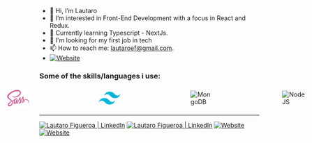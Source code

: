 - 👋 Hi, I’m Lautaro
- 👀 I’m interested in Front-End Development with a focus in React and Redux.
- 🌱 Currently learning Typescript - NextJs.
- 💞️ I'm looking for my first job in tech 
- 📫 How to reach me: lautaroef@gmail.com.
- <a href="https://lautarofigueroa-dev.web.app/" target="_blank"><img src="https://img.shields.io/badge/Portfolio-%23000000.svg?style=for-the-badge&logo=firefox&logoColor=#FF7139" alt="Website" height=25></a>


### Some of the skills/languages i use:

<div style="display: flex; align-items: center; justify-content: center; gap: 10rem">
<img alt="React" width="50px" src="https://raw.githubusercontent.com/github/explore/80688e429a7d4ef2fca1e82350fe8e3517d3494d/topics/react/react.png" />
<img alt="Redux" width="50px" src="https://raw.githubusercontent.com/github/explore/80688e429a7d4ef2fca1e82350fe8e3517d3494d/topics/redux/redux.png" />
<img alt="Sass" width="50px" src="https://raw.githubusercontent.com/github/explore/80688e429a7d4ef2fca1e82350fe8e3517d3494d/topics/sass/sass.png">
<img alt="TailwindCSS" width="50px" src="./images/tailwindCSS.png">
<img alt="MongoDB" width='50px' src="https://victorroblesweb.es/wp-content/uploads/2016/11/mongodb.png"/>
<img alt="NodeJS" width='65px' src="https://upload.wikimedia.org/wikipedia/commons/thumb/d/d9/Node.js_logo.svg/800px-Node.js_logo.svg.png"/>
<img alt="Express" width='50px' src="https://raw.githubusercontent.com/github/explore/80688e429a7d4ef2fca1e82350fe8e3517d3494d/topics/express/express.png"/>
<img alt="Git" width="35px" src="https://user-images.githubusercontent.com/5834000/125217429-36557f80-e286-11eb-84c6-05e346cebe8a.png" />
</div

---
---

<a href="mailto:lautaroef@gmail.com" target="_blank"><img src="https://img.shields.io/badge/Gmail-D14836?style=for-the-badge&logo=gmail&logoColor=white" alt ="Lautaro Figueroa | LinkedIn"/></a>
<a href="https://www.linkedin.com/in/lautaro-figueroa-40451815a/" target="_blank"><img src="https://img.shields.io/badge/linkedin-%230077B5.svg?style=for-the-badge&logo=linkedin&logoColor=white" alt ="Lautaro Figueroa | LinkedIn"/></a>
<a href="https://t.me/Lautaro197" target="_blank">
<img src="https://img.shields.io/badge/Telegram-2CA5E0?style=for-the-badge&logo=telegram&logoColor=white" alt="Website"></a>
<a href="https://lautarofigueroa-dev.web.app/"  target="_blank">
<img src="https://img.shields.io/badge/Portfolio-%23000000.svg?style=for-the-badge&logo=firefox&logoColor=#FF7139" alt="Website" ></a>

